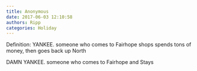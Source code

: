 ```yaml
---
title: Anonymous
date: 2017-06-03 12:10:58
authors: Ripp
categories: Holiday
---
```


 Definition: YANKEE.  someone who comes to Fairhope shops spends tons of money, then goes back up North

DAMN YANKEE. someone who comes to Fairhope and Stays